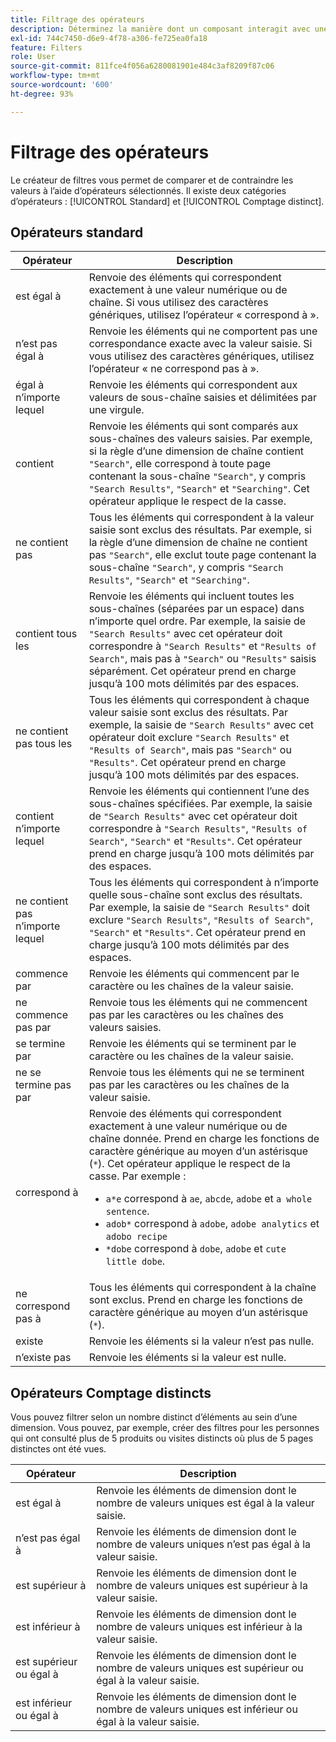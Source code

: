 ```yaml
---
title: Filtrage des opérateurs
description: Déterminez la manière dont un composant interagit avec une valeur dans un filtre.
exl-id: 744c7450-d6e9-4f78-a306-fe725ea0fa18
feature: Filters
role: User
source-git-commit: 811fce4f056a6280081901e484c3af8209f87c06
workflow-type: tm+mt
source-wordcount: '600'
ht-degree: 93%

---
```


# Filtrage des opérateurs

Le créateur de filtres vous permet de comparer et de contraindre les valeurs à lʼaide dʼopérateurs sélectionnés. Il existe deux catégories dʼopérateurs : [!UICONTROL Standard] et [!UICONTROL Comptage distinct].

## Opérateurs standard

| Opérateur | Description |
| --- | --- |
| est égal à | Renvoie des éléments qui correspondent exactement à une valeur numérique ou de chaîne. Si vous utilisez des caractères génériques, utilisez lʼopérateur « correspond à ». |
| n’est pas égal à | Renvoie les éléments qui ne comportent pas une correspondance exacte avec la valeur saisie.  Si vous utilisez des caractères génériques, utilisez lʼopérateur « ne correspond pas à ». |
| égal à n’importe lequel | Renvoie les éléments qui correspondent aux valeurs de sous-chaîne saisies et délimitées par une virgule. |
| contient | Renvoie les éléments qui sont comparés aux sous-chaînes des valeurs saisies. Par exemple, si la règle dʼune dimension de chaîne contient `"Search"`, elle correspond à toute page contenant la sous-chaîne `"Search"`, y compris `"Search Results"`, `"Search"` et `"Searching"`. Cet opérateur applique le respect de la casse. |
| ne contient pas | Tous les éléments qui correspondent à la valeur saisie sont exclus des résultats. Par exemple, si la règle dʼune dimension de chaîne ne contient pas `"Search"`, elle exclut toute page contenant la sous-chaîne `"Search"`, y compris `"Search Results"`, `"Search"` et `"Searching"`. |
| contient tous les | Renvoie les éléments qui incluent toutes les sous-chaînes (séparées par un espace) dans nʼimporte quel ordre. Par exemple, la saisie de `"Search Results"` avec cet opérateur doit correspondre à `"Search Results"` et `"Results of Search"`, mais pas à `"Search"` ou `"Results"` saisis séparément. Cet opérateur prend en charge jusquʼà 100 mots délimités par des espaces. |
| ne contient pas tous les | Tous les éléments qui correspondent à chaque valeur saisie sont exclus des résultats. Par exemple, la saisie de `"Search Results"` avec cet opérateur doit exclure `"Search Results"` et `"Results of Search"`, mais pas `"Search"` ou `"Results"`. Cet opérateur prend en charge jusquʼà 100 mots délimités par des espaces. |
| contient n’importe lequel | Renvoie les éléments qui contiennent l’une des sous-chaînes spécifiées. Par exemple, la saisie de `"Search Results"` avec cet opérateur doit correspondre à `"Search Results"`, `"Results of Search"`, `"Search"` et `"Results"`. Cet opérateur prend en charge jusquʼà 100 mots délimités par des espaces. |
| ne contient pas n’importe lequel | Tous les éléments qui correspondent à n’importe quelle sous-chaîne sont exclus des résultats. Par exemple, la saisie de `"Search Results"` doit exclure `"Search Results"`, `"Results of Search"`, `"Search"` et `"Results"`. Cet opérateur prend en charge jusquʼà 100 mots délimités par des espaces. |
| commence par | Renvoie les éléments qui commencent par le caractère ou les chaînes de la valeur saisie. |
| ne commence pas par | Renvoie tous les éléments qui ne commencent pas par les caractères ou les chaînes des valeurs saisies. |
| se termine par | Renvoie les éléments qui se terminent par le caractère ou les chaînes de la valeur saisie. |
| ne se termine pas par | Renvoie tous les éléments qui ne se terminent pas par les caractères ou les chaînes de la valeur saisie. |
| correspond à | Renvoie des éléments qui correspondent exactement à une valeur numérique ou de chaîne donnée. Prend en charge les fonctions de caractère générique au moyen dʼun astérisque (`*`). Cet opérateur applique le respect de la casse. Par exemple :<ul><li>`a*e` correspond à `ae`, `abcde`, `adobe` et `a whole sentence`.</li><li>`adob*` correspond à `adobe`, `adobe analytics` et `adobo recipe`</li><li>`*dobe` correspond à `dobe`, `adobe` et `cute little dobe`.</li></ul> |
| ne correspond pas à | Tous les éléments qui correspondent à la chaîne sont exclus. Prend en charge les fonctions de caractère générique au moyen dʼun astérisque (`*`). |
| existe | Renvoie les éléments si la valeur nʼest pas nulle. |
| n’existe pas | Renvoie les éléments si la valeur est nulle. |

## Opérateurs Comptage distincts

Vous pouvez filtrer selon un nombre distinct d’éléments au sein d’une dimension. Vous pouvez, par exemple, créer des filtres pour les personnes qui ont consulté plus de 5 produits ou visites distincts où plus de 5 pages distinctes ont été vues.

| Opérateur | Description |
| --- | --- |
| est égal à | Renvoie les éléments de dimension dont le nombre de valeurs uniques est égal à la valeur saisie. |
| n’est pas égal à | Renvoie les éléments de dimension dont le nombre de valeurs uniques n’est pas égal à la valeur saisie. |
| est supérieur à | Renvoie les éléments de dimension dont le nombre de valeurs uniques est supérieur à la valeur saisie. |
| est inférieur à | Renvoie les éléments de dimension dont le nombre de valeurs uniques est inférieur à la valeur saisie. |
| est supérieur ou égal à | Renvoie les éléments de dimension dont le nombre de valeurs uniques est supérieur ou égal à la valeur saisie. |
| est inférieur ou égal à | Renvoie les éléments de dimension dont le nombre de valeurs uniques est inférieur ou égal à la valeur saisie. |
